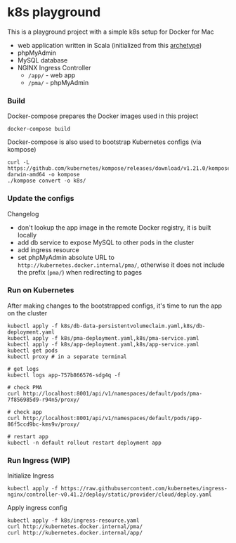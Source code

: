 # k8s playground

This is a playground project with a simple k8s setup for Docker for Mac
- web application written in Scala (initialized from this [archetype](<https://github.com/playframework/play-scala-isolated-slick-example/>))
- phpMyAdmin
- MySQL database
- NGINX Ingress Controller
  - `/app/` - web app
  - `/pma/` - phpMyAdmin

### Build
Docker-compose prepares the Docker images used in this project
```
docker-compose build
```

Docker-compose is also used to bootstrap Kubernetes configs (via kompose)
```
curl -L https://github.com/kubernetes/kompose/releases/download/v1.21.0/kompose-darwin-amd64 -o kompose
./kompose convert -o k8s/
```

### Update the configs
Changelog
- don't lookup the app image in the remote Docker registry, it is built locally
- add db service to expose MySQL to other pods in the cluster
- add ingress resource
- set phpMyAdmin absolute URL to `http://kubernetes.docker.internal/pma/`, otherwise it does not include the prefix (`pma/`) when redirecting to pages

### Run on Kubernetes
After making changes to the bootstrapped configs, it's time to run the app on the cluster
```
kubectl apply -f k8s/db-data-persistentvolumeclaim.yaml,k8s/db-deployment.yaml
kubectl apply -f k8s/pma-deployment.yaml,k8s/pma-service.yaml
kubectl apply -f k8s/app-deployment.yaml,k8s/app-service.yaml
kubectl get pods
kubectl proxy # in a separate terminal

# get logs
kubectl logs app-757b866576-sdg4q -f

# check PMA
curl http://localhost:8001/api/v1/namespaces/default/pods/pma-7f856985d9-r94n5/proxy/

# check app
curl http://localhost:8001/api/v1/namespaces/default/pods/app-86f5ccd9bc-kms9v/proxy/

# restart app
kubectl -n default rollout restart deployment app
```

### Run Ingress (WIP)
Initialize Ingress
```
kubectl apply -f https://raw.githubusercontent.com/kubernetes/ingress-nginx/controller-v0.41.2/deploy/static/provider/cloud/deploy.yaml
```

Apply ingress config
```
kubectl apply -f k8s/ingress-resource.yaml
curl http://kubernetes.docker.internal/pma/
curl http://kubernetes.docker.internal/app/
```
